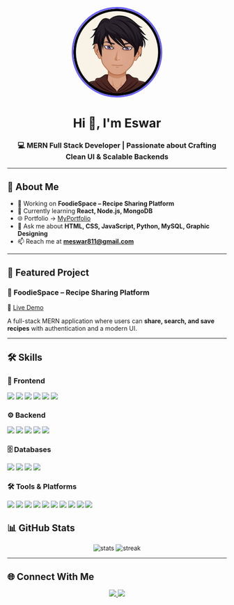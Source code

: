 <p align="center">
  <img src="Eswar_circle.png" alt="Eswar" width="200" height="200" style="border-radius:50%; border:4px solid #6C63FF;"/>
</p>

<h1 align="center">Hi 👋, I'm Eswar</h1>
<h3 align="center">💻 MERN Full Stack Developer | Passionate about Crafting Clean UI & Scalable Backends</h3>

---

## 🚀 About Me  
- 🔭 Working on **FoodieSpace – Recipe Sharing Platform**  
- 🌱 Currently learning **React, Node.js, MongoDB**  
- 🌐 Portfolio → [MyPortfolio](https://my-portfolio-theta-seven-44.vercel.app/)  
- 💬 Ask me about **HTML, CSS, JavaScript, Python, MySQL, Graphic Designing**  
- 📫 Reach me at **meswar811@gmail.com**  

---

## 🌟 Featured Project  

### 🍴 FoodieSpace – Recipe Sharing Platform  
🔗 [Live Demo](https://foodiespace.vercel.app/)  

A full-stack MERN application where users can **share, search, and save recipes** with authentication and a modern UI.  

---

## 🛠️ Skills  

### 🎨 Frontend  
<p align="left">
  <img src="https://img.shields.io/badge/HTML5-E34F26?style=for-the-badge&logo=html5&logoColor=white"/>
  <img src="https://img.shields.io/badge/CSS3-1572B6?style=for-the-badge&logo=css3&logoColor=white"/>
  <img src="https://img.shields.io/badge/JavaScript-F7DF1E?style=for-the-badge&logo=javascript&logoColor=black"/>
  <img src="https://img.shields.io/badge/React-61DAFB?style=for-the-badge&logo=react&logoColor=black"/>
  <img src="https://img.shields.io/badge/Bootstrap-7952B3?style=for-the-badge&logo=bootstrap&logoColor=white"/>
  <img src="https://img.shields.io/badge/TailwindCSS-06B6D4?style=for-the-badge&logo=tailwindcss&logoColor=white"/>
</p>

### ⚙️ Backend  
<p align="left">
  <img src="https://img.shields.io/badge/Node.js-339933?style=for-the-badge&logo=node.js&logoColor=white"/>
  <img src="https://img.shields.io/badge/Express.js-404d59?style=for-the-badge&logo=express&logoColor=white"/>
  <img src="https://img.shields.io/badge/Flask-000000?style=for-the-badge&logo=flask&logoColor=white"/>
  <img src="https://img.shields.io/badge/PHP-777BB4?style=for-the-badge&logo=php&logoColor=white"/>
  <img src="https://img.shields.io/badge/Python-3776AB?style=for-the-badge&logo=python&logoColor=white"/>
</p>

### 🗄️ Databases  
<p align="left">
  <img src="https://img.shields.io/badge/MongoDB-47A248?style=for-the-badge&logo=mongodb&logoColor=white"/>
  <img src="https://img.shields.io/badge/MySQL-4479A1?style=for-the-badge&logo=mysql&logoColor=white"/>
  <img src="https://img.shields.io/badge/SQLite-003B57?style=for-the-badge&logo=sqlite&logoColor=white"/>
  <img src="https://img.shields.io/badge/Firebase-FFCA28?style=for-the-badge&logo=firebase&logoColor=black"/>
</p>

### 🛠️ Tools & Platforms  
<p align="left">
  <img src="https://img.shields.io/badge/Git-F05033?style=for-the-badge&logo=git&logoColor=white"/>
  <img src="https://img.shields.io/badge/GitHub-181717?style=for-the-badge&logo=github&logoColor=white"/>
  <img src="https://img.shields.io/badge/VS Code-007ACC?style=for-the-badge&logo=visual-studio-code&logoColor=white"/>
  <img src="https://img.shields.io/badge/Postman-FF6C37?style=for-the-badge&logo=postman&logoColor=white"/>
  <img src="https://img.shields.io/badge/Excel-217346?style=for-the-badge&logo=microsoftexcel&logoColor=white"/>
  <img src="https://img.shields.io/badge/Figma-F24E1E?style=for-the-badge&logo=figma&logoColor=white"/>
  <img src="https://img.shields.io/badge/Photoshop-31A8FF?style=for-the-badge&logo=adobephotoshop&logoColor=white"/>
  <img src="https://img.shields.io/badge/Illustrator-FF9A00?style=for-the-badge&logo=adobeillustrator&logoColor=white"/>
  <img src="https://img.shields.io/badge/Canva-00C4CC?style=for-the-badge&logo=canva&logoColor=white"/>
  <img src="https://img.shields.io/badge/UiPath-005DFF?style=for-the-badge&logo=uipath&logoColor=white"/>
</p>


## 📊 GitHub Stats  
<p align="center">
  <img src="https://github-readme-stats.vercel.app/api?username=WhisperedCloud&show_icons=true&theme=tokyonight" alt="stats" height="160"/>
  <img src="https://github-readme-streak-stats.herokuapp.com/?user=WhisperedCloud&theme=tokyonight" alt="streak" height="160"/>
</p>

---

## 🌐 Connect With Me  
<p align="center">
  <a href="https://linkedin.com/in/m eswar" target="blank">
    <img src="https://img.shields.io/badge/LinkedIn-0A66C2?style=for-the-badge&logo=linkedin&logoColor=white"/>
  </a>
  <a href="mailto:meswar811@gmail.com" target="blank">
    <img src="https://img.shields.io/badge/Gmail-D14836?style=for-the-badge&logo=gmail&logoColor=white"/>
  </a>
</p>
